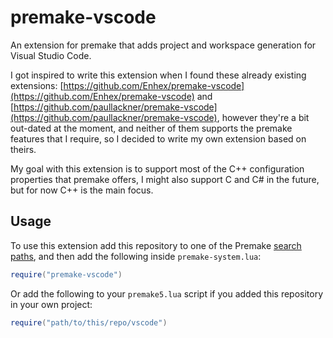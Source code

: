 # premake-vscode
An extension for premake that adds project and workspace generation for Visual Studio Code.

I got inspired to write this extension when I found these already existing extensions: [https://github.com/Enhex/premake-vscode](https://github.com/Enhex/premake-vscode) and [https://github.com/paullackner/premake-vscode](https://github.com/paullackner/premake-vscode), however they're a bit out-dated at the moment, and neither of them supports the premake features that I require, so I decided to write my own extension based on theirs.

My goal with this extension is to support most of the C++ configuration properties that premake offers, I might also support C and C# in the future, but for now C++ is the main focus.

## Usage
To use this extension add this repository to one of the Premake [search paths](https://premake.github.io/docs/Locating-Scripts/), and then add the following inside `premake-system.lua`:
```lua
require("premake-vscode")
```

Or add the following to your `premake5.lua` script if you added this repository in your own project:
```lua
require("path/to/this/repo/vscode")
```
